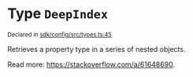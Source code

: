 # Type `DeepIndex`
<sub>Declared in [sdk/config/src/types.ts:45](https://github.com/dxos/dxos/blob/ce1e5d079/packages/sdk/config/src/types.ts#L45)</sub>


Retrieves a property type in a series of nested objects.

Read more: https://stackoverflow.com/a/61648690.



